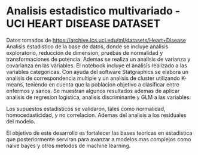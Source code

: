 # Analisis estadistico multivariado - UCI HEART DISEASE DATASET
Datos tomados de https://archive.ics.uci.edu/ml/datasets/Heart+Disease
Analisis estadistico de la base de datos, donde se incluye analisis exploratorio, reduccion de dimension, pruebas de normalidad y transformaciones de potencia. 
Ademas se realiza un analisis de varianza y covarianza en las variables.
El notebook incluye el analisis realizado a las variables categoricas. Con ayuda del software Statgraphics se elabora un analisis de correspondencia multiple y un analisis de cluster utilizando K-means, teniendo en cuenta que la poblacion objetivo a clasificar entre enfermos y sanos.
Se muestran algunos resultados ademas de aplicar analisis de regresion logistica, analisis discriminante y GLM a las variables.

Los supuestos estadisticos se validaron, tales como normalidad, homocedasticidad, y no correlacion. Ademas del analisis a los residuales del modelo.

El objetivo de este desarrollo es fortalecer las bases teoricas en estadistica que posteriormente serviran para avanzar a modelos mas complejos como naive bayes y otros metodos de machine learning.
